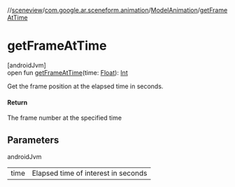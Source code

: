 //[sceneview](../../../index.md)/[com.google.ar.sceneform.animation](../index.md)/[ModelAnimation](index.md)/[getFrameAtTime](get-frame-at-time.md)

# getFrameAtTime

[androidJvm]\
open fun [getFrameAtTime](get-frame-at-time.md)(time: [Float](https://kotlinlang.org/api/latest/jvm/stdlib/kotlin/-float/index.html)): [Int](https://kotlinlang.org/api/latest/jvm/stdlib/kotlin/-int/index.html)

Get the frame position at the elapsed time in seconds.

#### Return

The frame number at the specified time

## Parameters

androidJvm

| | |
|---|---|
| time | Elapsed time of interest in seconds |
